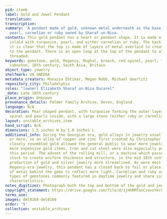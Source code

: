 ```yaml
---
pid: item6
label: Gold and Jewel Pendant
translation:
transcription:
summary: 'A pendant made of gold, unknown metal underneath as the base, turquoise,
  pearl, carnelian or ruby owned by Sharaf un-Nisa. '
contents: This gold pendant has a heart or pendant shape. It is made of gold and is
  inlaid with turquoise, pearl, and either carnelian or ruby. The back is plain and
  it is clear that the top is made of layers of metal overlaid to create dimensionality
  to the pendant. There is an open loop at the top of the pendant to allow it to be
  threaded.
keywords: gemstone, gold, Regency, Mughal, brooch, red spinel, pearl, turqouise, gems,
  cabochon, 18th century, South Asia, Britain
object_type: jewelry
shelfmark: UA SNED6A
metadata_creators: Munazza Ebtikar, Megan Robb, Michael Goerlitz
repository_city: Philadelphia
roles: "[owner] Elizabeth Sharaf un-Nisa Ducarel"
_date: Late 18th century
place_origin: Unknown
provenance_details: Palmer Family Archive, Devon, England
language: N/A
decoration: Pear shaped pendant, with turquoise forming the outer layer and ruby/red
  spinel and pearls inside, with a large stone (either ruby or carnelian) as the centerpiece
layout: unstable_archives_item
hand_script: N/A
dimensions: 1.5 inches W by 1.8 inches L
additional_info: During the Georgian era, gold alloys in jewelry usually were 18 karats
  or more, so an alloy of copper and zinc first created by Christopher Pinchback that
  closely resembled gold allowed the general public to wear more jewelry without purchasing
  more expensive gold items. Iron and cut steel were also especially popular during
  this period. The advent of the rolling mill, or a machine which passes through metal
  stock to create uniform thickness and structure, in the mid 18th century made the
  production of gold and silver jewelry more streamlined. As were most Georgian and
  Regency-era jewelry, this pendant has a closed back to foil or place a thin sheet
  of metal behind the gems to reflect more light. Carnelian and ruby are two reddish
  types of gemstones commonly featured in daytime jewelry and share similar physical
  characteristics.
notes_digitizer: Photograph both the top and bottom of the gold and jewel pendant.
copyright_statement: https://drive.google.com/file/d/1jHhRMTasCxavoYer89Wn8_Xn65nL0sW0/view?usp=sharing
terms_use:
images: dml0168-dml0169
order: '5'
collection: unstable_archives
---
```

